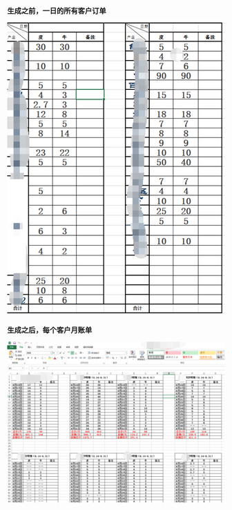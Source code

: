 
### 生成之前，一日的所有客户订单
![生成之前的一日的客户订单](https://raw.githubusercontent.com/lingyurunxin/ReadAndWriteExcel/master/images/1568467963817.png)
### 生成之后，每个客户月账单
![生成之后，每个客户订单](https://raw.githubusercontent.com/lingyurunxin/ReadAndWriteExcel/master/images/156846789243.png)

